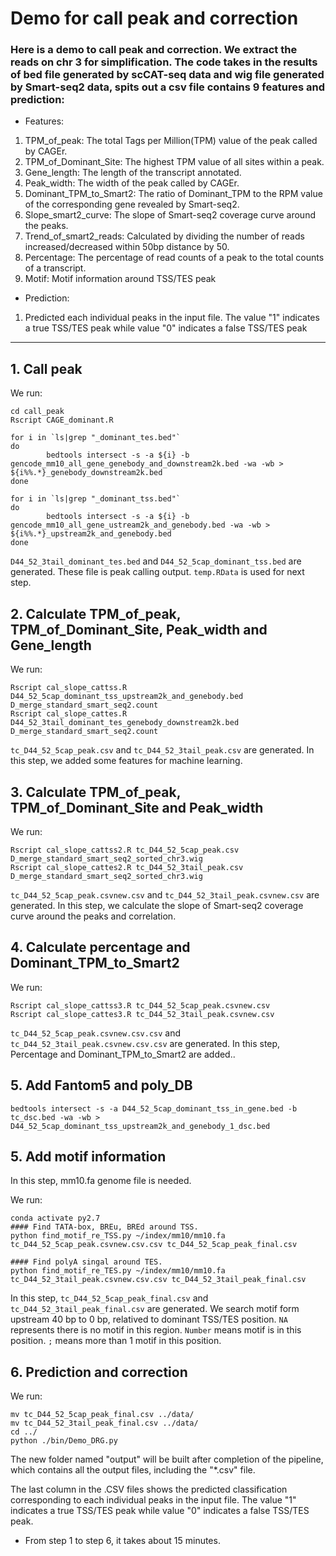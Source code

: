 # Demo for call peak and correction


### Here is a demo to call peak and correction. We extract the reads on chr 3 for simplification. The code takes in the results of bed file generated by scCAT-seq data and wig file generated by Smart-seq2 data, spits out a csv file contains 9 features and prediction:



* Features:
1) TPM_of_peak: The total Tags per Million(TPM) value of the peak called by CAGEr.
2) TPM_of_Dominant_Site: The highest TPM value of all sites within a peak.
3) Gene_length: The length of the transcript annotated.
4) Peak_width: The width of the peak called by CAGEr.
5) Dominant_TPM_to_Smart2: The ratio of Dominant_TPM to the RPM value of the corresponding gene revealed by Smart-seq2.
6) Slope_smart2_curve: The slope of Smart-seq2 coverage curve around the peaks.
7) Trend_of_smart2_reads: Calculated by dividing the number of reads increased/decreased within 50bp distance by 50.
8) Percentage: The percentage of read counts of a peak to the total counts of a transcript.
9) Motif: Motif information around TSS/TES peak

* Prediction:  
1) Predicted each individual peaks in the input file. The value "1" indicates a true TSS/TES peak while value "0" indicates a false TSS/TES peak

---
## 1. Call peak

We run:

```
cd call_peak
Rscript CAGE_dominant.R

for i in `ls|grep "_dominant_tes.bed"`
do
        bedtools intersect -s -a ${i} -b gencode_mm10_all_gene_genebody_and_downstream2k.bed -wa -wb > ${i%%.*}_genebody_downstream2k.bed
done

for i in `ls|grep "_dominant_tss.bed"`
do 
        bedtools intersect -s -a ${i} -b gencode_mm10_all_gene_ustream2k_and_genebody.bed -wa -wb > ${i%%.*}_upstream2k_and_genebody.bed
done 
```

`D44_52_3tail_dominant_tes.bed` and `D44_52_5cap_dominant_tss.bed` are generated. These file is peak calling output. `temp.RData` is used for next step.



## 2. Calculate TPM_of_peak, TPM_of_Dominant_Site, Peak_width and Gene_length

We run:

```
Rscript cal_slope_cattss.R D44_52_5cap_dominant_tss_upstream2k_and_genebody.bed D_merge_standard_smart_seq2.count
Rscript cal_slope_cattes.R D44_52_3tail_dominant_tes_genebody_downstream2k.bed D_merge_standard_smart_seq2.count
```

`tc_D44_52_5cap_peak.csv` and `tc_D44_52_3tail_peak.csv` are generated. In this step, we added some features for machine learning.



## 3. Calculate TPM_of_peak, TPM_of_Dominant_Site and Peak_width

We run:

```
Rscript cal_slope_cattss2.R tc_D44_52_5cap_peak.csv D_merge_standard_smart_seq2_sorted_chr3.wig
Rscript cal_slope_cattes2.R tc_D44_52_3tail_peak.csv  D_merge_standard_smart_seq2_sorted_chr3.wig
```

`tc_D44_52_5cap_peak.csvnew.csv` and `tc_D44_52_3tail_peak.csvnew.csv` are generated. In this step, we calculate the slope of Smart-seq2 coverage curve around the peaks and correlation.



## 4. Calculate percentage and Dominant_TPM_to_Smart2

We run:

```
Rscript cal_slope_cattss3.R tc_D44_52_5cap_peak.csvnew.csv
Rscript cal_slope_cattes3.R tc_D44_52_3tail_peak.csvnew.csv
```

`tc_D44_52_5cap_peak.csvnew.csv.csv` and `tc_D44_52_3tail_peak.csvnew.csv.csv` are generated. In this step, Percentage and Dominant_TPM_to_Smart2 are added..

## 5. Add Fantom5 and poly_DB

```
bedtools intersect -s -a D44_52_5cap_dominant_tss_in_gene.bed -b tc_dsc.bed -wa -wb > D44_52_5cap_dominant_tss_upstream2k_and_genebody_1_dsc.bed
```

## 5. Add motif information

In this step, mm10.fa genome file is needed. 

We run:

```
conda activate py2.7
#### Find TATA-box, BREu, BREd around TSS.
python find_motif_re_TSS.py ~/index/mm10/mm10.fa tc_D44_52_5cap_peak.csvnew.csv.csv tc_D44_52_5cap_peak_final.csv

#### Find polyA singal around TES.
python find_motif_re_TES.py ~/index/mm10/mm10.fa tc_D44_52_3tail_peak.csvnew.csv.csv tc_D44_52_3tail_peak_final.csv
```
In this step, `tc_D44_52_5cap_peak_final.csv` and `tc_D44_52_3tail_peak_final.csv` are generated. We search motif form upstream 40 bp to 0 bp, relatived to dominant TSS/TES position. `NA` represents there is no motif in this region. `Number` means motif is in this position. `;` means more than 1 motif in this position. 


## 6. Prediction and correction

We run:

```
mv tc_D44_52_5cap_peak_final.csv ../data/
mv tc_D44_52_3tail_peak_final.csv ../data/
cd ../
python ./bin/Demo_DRG.py
```

The new folder named "output" will be built after completion of the pipeline, which contains all the output files, including the "\*.csv" file. 

The last column in the .CSV files shows the predicted classification corresponding to each individual peaks in the input file. The value "1" indicates a true TSS/TES peak while value "0" indicates a false TSS/TES peak.


* From step 1 to step 6, it takes about 15 minutes.









